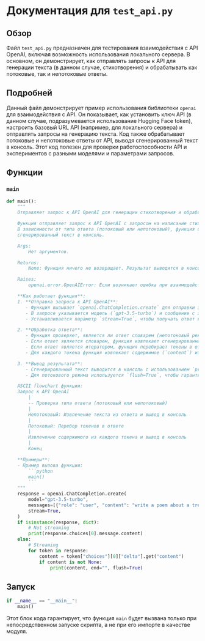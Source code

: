 # Документация для `test_api.py`

## Обзор

Файл `test_api.py` предназначен для тестирования взаимодействия с API OpenAI, включая возможность использования локального сервера. В основном, он демонстрирует, как отправлять запросы к API для генерации текста (в данном случае, стихотворения) и обрабатывать как потоковые, так и непотоковые ответы.

## Подробней

Данный файл демонстрирует пример использования библиотеки `openai` для взаимодействия с API. Он показывает, как установить ключ API (в данном случае, подразумевается использование Hugging Face token), настроить базовый URL API (например, для локального сервера) и отправлять запросы на генерацию текста. Код также обрабатывает потоковые и непотоковые ответы от API, выводя сгенерированный текст в консоль. Этот код полезен для проверки работоспособности API и экспериментов с разными моделями и параметрами запросов.

## Функции

### `main`

```python
def main():
    """
    Отправляет запрос к API OpenAI для генерации стихотворения и обрабатывает ответ.

    Функция отправляет запрос к API OpenAI с запросом на написание стихотворения о дереве.
    В зависимости от типа ответа (потоковый или непотоковый), функция обрабатывает его и выводит
    сгенерированный текст в консоль.

    Args:
        Нет аргументов.

    Returns:
        None: Функция ничего не возвращает. Результат выводится в консоль.

    Raises:
        openai.error.OpenAIError: Если возникает ошибка при взаимодействии с API OpenAI.

    **Как работает функция**:
    1. **Отправка запроса к API OpenAI**:
       - Функция вызывает `openai.ChatCompletion.create` для отправки запроса к API.
       - В запросе указывается модель (`gpt-3.5-turbo`) и сообщение с запросом на написание стихотворения о дереве.
       - Устанавливается параметр `stream=True`, чтобы получать ответ в потоковом режиме.

    2. **Обработка ответа**:
       - Функция проверяет, является ли ответ словарем (непотоковый режим) или итератором (потоковый режим).
       - Если ответ является словарем, функция извлекает сгенерированный текст из поля `content` первого элемента списка `choices` и выводит его в консоль.
       - Если ответ является итератором, функция перебирает токены в ответе.
       - Для каждого токена функция извлекает содержимое (`content`) из поля `delta` и выводит его в консоль.

    3. **Вывод результата**:
       - Сгенерированный текст выводится в консоль с использованием `print`.
       - Для потокового режима используется `flush=True`, чтобы гарантировать немедленный вывод текста.

    ASCII flowchart функции:
    Запрос к API OpenAI
        |
        -- Проверка типа ответа (потоковый или непотоковый)
        |
        Непотоковый: Извлечение текста из ответа и вывод в консоль
        |
        Потоковый: Перебор токенов в ответе
        |
        Извлечение содержимого из каждого токена и вывод в консоль
        |
        Конец

    **Примеры**:
    - Пример вызова функции:
        ```python
        main()
        ```
    """
    response = openai.ChatCompletion.create(
        model="gpt-3.5-turbo",
        messages=[{"role": "user", "content": "write a poem about a tree"}],
        stream=True,
    )
    if isinstance(response, dict):
        # Not streaming
        print(response.choices[0].message.content)
    else:
        # Streaming
        for token in response:
            content = token["choices"][0]["delta"].get("content")
            if content is not None:
                print(content, end="", flush=True)

```

## Запуск

```python
if __name__ == "__main__":
    main()
```

Этот блок кода гарантирует, что функция `main` будет вызвана только при непосредственном запуске скрипта, а не при его импорте в качестве модуля.